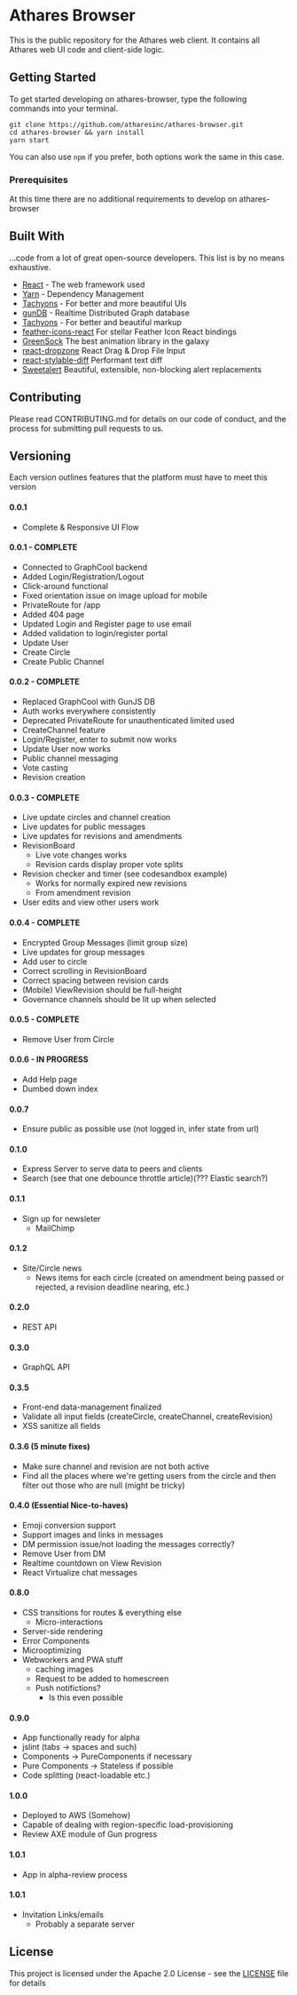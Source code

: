 # Athares Browser

This is the public repository for the Athares web client. It contains all Athares web UI code and client-side logic.

## Getting Started

To get started developing on athares-browser, type the following commands into your terminal.

```
git clone https://github.com/atharesinc/athares-browser.git
cd athares-browser && yarn install
yarn start
```

You can also use `npm` if you prefer, both options work the same in this case.

### Prerequisites

At this time there are no additional requirements to develop on athares-browser

## Built With

...code from a lot of great open-source developers. This list is by no means exhaustive.

-   [React](https://reactjs.org/) - The web framework used
-   [Yarn](https://yarnpkg.com/en/) - Dependency Management
-   [Tachyons](http://tachyons.io/) - For better and more beautiful UIs
-   [gunDB](https://github.com/amark/gun) - Realtime Distributed Graph database
-   [Tachyons](http://tachyons.io/) - For better and beautiful markup
-   [feather-icons-react](https://github.com/ianmiller347/feather-icons-react) For stellar Feather Icon React bindings
-   [GreenSock](https://greensock.com/gsap) The best animation library in the galaxy
-   [react-dropzone](https://react-dropzone.js.org/) React Drag & Drop File Input
-   [react-stylable-diff](https://github.com/davidmason/react-stylable-diff) Performant text diff
-   [Sweetalert](https://github.com/t4t5/sweetalert) Beautiful, extensible, non-blocking alert replacements

## Contributing

Please read CONTRIBUTING.md for details on our code of conduct, and the process for submitting pull requests to us.

## Versioning

Each version outlines features that the platform must have to meet this version

#### 0.0.1

-   Complete & Responsive UI Flow

#### 0.0.1 - COMPLETE

-   Connected to GraphCool backend
-   Added Login/Registration/Logout
-   Click-around functional
-   Fixed orientation issue on image upload for mobile
-   PrivateRoute for /app
-   Added 404 page
-   Updated Login and Register page to use email
-   Added validation to login/register portal
-   Update User
-   Create Circle
-   Create Public Channel

#### 0.0.2 - COMPLETE

-   Replaced GraphCool with GunJS DB
-   Auth works everywhere consistently
-   Deprecated PrivateRoute for unauthenticated limited used
-   CreateChannel feature
-   Login/Register, enter to submit now works
-   Update User now works
-   Public channel messaging
-   Vote casting
-   Revision creation

#### 0.0.3 - COMPLETE

-   Live update circles and channel creation
-   Live updates for public messages
-   Live updates for revisions and amendments
-   RevisionBoard
    -   Live vote changes works
    -   Revision cards display proper vote splits
-   Revision checker and timer (see codesandbox example)
    -   Works for normally expired new revisions
    -   From amendment revision
-   User edits and view other users work

#### 0.0.4 - COMPLETE

-   Encrypted Group Messages (limit group size)
-   Live updates for group messages
-   Add user to circle
-   Correct scrolling in RevisionBoard
-   Correct spacing between revision cards
-   (Mobile) ViewRevision should be full-height
-   Governance channels should be lit up when selected

#### 0.0.5 - COMPLETE

-   Remove User from Circle

#### 0.0.6 - IN PROGRESS

-   Add Help page
-   Dumbed down index

#### 0.0.7

-   Ensure public as possible use (not logged in, infer state from url)

#### 0.1.0

-   Express Server to serve data to peers and clients
-   Search (see that one debounce throttle article)(??? Elastic search?)

#### 0.1.1

-   Sign up for newsleter
    -   MailChimp

#### 0.1.2

-   Site/Circle news
    -   News items for each circle (created on amendment being passed or rejected, a revision deadline nearing, etc.)

#### 0.2.0

-   REST API

#### 0.3.0

-   GraphQL API

#### 0.3.5

-   Front-end data-management finalized
-   Validate all input fields (createCircle, createChannel, createRevision)
-   XSS sanitize all fields

#### 0.3.6 (5 minute fixes)

-   Make sure channel and revision are not both active
-   Find all the places where we're getting users from the circle and then filter out those who are null (might be tricky)

#### 0.4.0 (Essential Nice-to-haves)

-   Emoji conversion support
-   Support images and links in messages
-   DM permission issue/not loading the messages correctly?
-   Remove User from DM
-   Realtime countdown on View Revision
-   React Virtualize chat messages

#### 0.8.0

-   CSS transitions for routes & everything else
    -   Micro-interactions
-   Server-side rendering
-   Error Components
-   Microoptimizing
-   Webworkers and PWA stuff
    -   caching images
    -   Request to be added to homescreen
    -   Push notifictions?
        -   Is this even possible

#### 0.9.0

-   App functionally ready for alpha
-   jslint (tabs -> spaces and such)
-   Components -> PureComponents if necessary
-   Pure Components -> Stateless if possible
-   Code splitting (react-loadable etc.)

#### 1.0.0

-   Deployed to AWS (Somehow)
-   Capable of dealing with region-specific load-provisioning
-   Review AXE module of Gun progress

#### 1.0.1

-   App in alpha-review process

#### 1.0.1

-   Invitation Links/emails
    -   Probably a separate server

## License

This project is licensed under the Apache 2.0 License - see the [LICENSE](LICENSE) file for details
